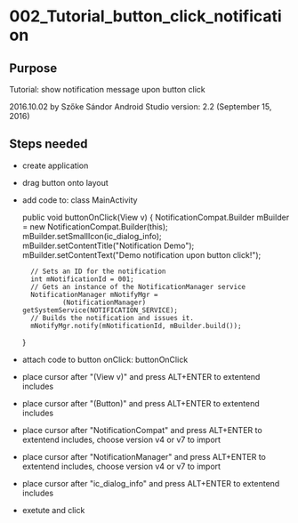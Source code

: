 # 002_Tutorial_button_click_notification

## Purpose
Tutorial: show notification message upon button click

2016.10.02 by Szőke Sándor
Android Studio version: 2.2 (September 15, 2016)

## Steps needed
* create application
* drag button onto layout
* add code to: class MainActivity 

    public void buttonOnClick(View v)
    {
        NotificationCompat.Builder mBuilder = new NotificationCompat.Builder(this);
        mBuilder.setSmallIcon(ic_dialog_info);
        mBuilder.setContentTitle("Notification Demo");
        mBuilder.setContentText("Demo notification upon button click!");

        // Sets an ID for the notification
        int mNotificationId = 001;
        // Gets an instance of the NotificationManager service
        NotificationManager mNotifyMgr =
                (NotificationManager) getSystemService(NOTIFICATION_SERVICE);
        // Builds the notification and issues it.
        mNotifyMgr.notify(mNotificationId, mBuilder.build());
    }

* attach code to button onClick: buttonOnClick
* place cursor after "(View v)" and press ALT+ENTER to extentend includes
* place cursor after "(Button)" and press ALT+ENTER to extentend includes
* place cursor after "NotificationCompat" and press ALT+ENTER to extentend includes, choose version v4 or v7 to import
* place cursor after "NotificationManager" and press ALT+ENTER to extentend includes, choose version v4 or v7 to import
* place cursor after "ic_dialog_info" and press ALT+ENTER to extentend includes
* exetute and click
